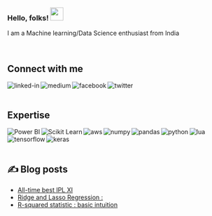### Hello, folks! <img src="https://raw.githubusercontent.com/MartinHeinz/MartinHeinz/master/wave.gif" width="30px">

I am a Machine learning/Data Science enthusiast from India

<br>

## Connect with me

[<img align="left" alt="linked-in" src="https://img.shields.io/badge/linkedin-%230077B5.svg?&style=for-the-badge&logo=linkedin&logoColor=white" />](https://www.linkedin.com/in/dhrubjun-nath-saikia-7065b240/)
[<img align="left" alt="medium" src="https://img.shields.io/badge/medium-%2312100E.svg?&style=for-the-badge&logo=medium&logoColor=white" />](https://dhrubjun.medium.com/)
[<img align="left" alt="facebook" src="https://img.shields.io/badge/facebook-%231877F2.svg?&style=for-the-badge&logo=facebook&logoColor=white" />](https://www.facebook.com/dhrubjun)
[<img align="left" alt="twitter" src="https://img.shields.io/badge/twitter-%231DA1F2.svg?&style=for-the-badge&logo=twitter&logoColor=white" />](https://twitter.com/dhrubjun)


<br>
<br>

## Expertise
<img align="left" alt="Power BI" src="https://img.shields.io/badge/PowerBI-F2C811?style=for-the-badge&logo=Power%20BI&logoColor=white" />
<img align="left" alt="Scikit Learn" src="https://img.shields.io/badge/scikit_learn-F7931E?style=for-the-badge&logo=scikit-learn&logoColor=white" />
<img align="left" alt="aws" src="https://img.shields.io/badge/Amazon%20AWS-%23232F3E?logo=amazon-aws&logoColor=white&style=for-the-badge" />
<img align="left" alt="numpy" src="https://img.shields.io/badge/Numpy-777BB4?style=for-the-badge&logo=numpy&logoColor=white" />
<img align="left" alt="pandas" src="https://img.shields.io/badge/Pandas-2C2D72?style=for-the-badge&logo=pandas&logoColor=white" />
<img align="left" alt="python" src="https://img.shields.io/badge/python%20-%236DB33F.svg?&style=for-the-badge&logo=python&logoColor=white" />
<img align="left" alt="lua" src="https://img.shields.io/badge/Lua-2C2D72?style=for-the-badge&logo=lua&logoColor=white" />

<img align="left" alt="tensorflow" src="https://img.shields.io/badge/TensorFlow-FF6F00?style=for-the-badge&logo=TensorFlow&logoColor=white" />
<img align="left" alt="keras" src="https://img.shields.io/badge/Keras-D00000?style=for-the-badge&logo=Keras&logoColor=white" />


<br>
<br>
<br>


## &#x270d; Blog posts
<!-- BLOG-POST-LIST:START -->
- [All-time best IPL XI](https://medium.com/geekculture/all-time-best-ipl-xi-8a3c8272a3e?source=rss-6cb5b5a9e38b------2)
- [Ridge and Lasso Regression :](https://medium.com/geekculture/ridge-and-lasso-regression-51705b608fb9?source=rss-6cb5b5a9e38b------2)
- [R-squared statistic : basic intuition](https://medium.com/geekculture/r-squared-statistic-basic-intuition-c8620412b196?source=rss-6cb5b5a9e38b------2)
<!-- BLOG-POST-LIST:END -->
